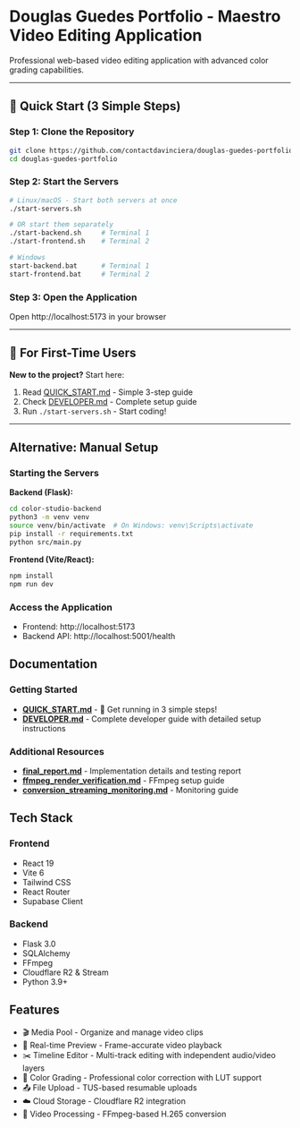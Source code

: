 # Douglas Guedes Portfolio - Maestro Video Editing Application

Professional web-based video editing application with advanced color grading capabilities.

---

## 🚀 Quick Start (3 Simple Steps)

### Step 1: Clone the Repository
```bash
git clone https://github.com/contactdavinciera/douglas-guedes-portfolio.git
cd douglas-guedes-portfolio
```

### Step 2: Start the Servers
```bash
# Linux/macOS - Start both servers at once
./start-servers.sh

# OR start them separately
./start-backend.sh     # Terminal 1
./start-frontend.sh    # Terminal 2

# Windows
start-backend.bat      # Terminal 1
start-frontend.bat     # Terminal 2
```

### Step 3: Open the Application
Open http://localhost:5173 in your browser

---

## 📖 For First-Time Users

**New to the project?** Start here:
1. Read [QUICK_START.md](./QUICK_START.md) - Simple 3-step guide
2. Check [DEVELOPER.md](./DEVELOPER.md) - Complete setup guide
3. Run `./start-servers.sh` - Start coding!

---

## Alternative: Manual Setup

### Starting the Servers

**Backend (Flask):**
```bash
cd color-studio-backend
python3 -m venv venv
source venv/bin/activate  # On Windows: venv\Scripts\activate
pip install -r requirements.txt
python src/main.py
```

**Frontend (Vite/React):**
```bash
npm install
npm run dev
```

### Access the Application
- Frontend: http://localhost:5173
- Backend API: http://localhost:5001/health

## Documentation

### Getting Started
- **[QUICK_START.md](./QUICK_START.md)** - 🚀 Get running in 3 simple steps!
- **[DEVELOPER.md](./DEVELOPER.md)** - Complete developer guide with detailed setup instructions

### Additional Resources
- **[final_report.md](./final_report.md)** - Implementation details and testing report
- **[ffmpeg_render_verification.md](./ffmpeg_render_verification.md)** - FFmpeg setup guide
- **[conversion_streaming_monitoring.md](./conversion_streaming_monitoring.md)** - Monitoring guide

## Tech Stack

### Frontend
- React 19
- Vite 6
- Tailwind CSS
- React Router
- Supabase Client

### Backend
- Flask 3.0
- SQLAlchemy
- FFmpeg
- Cloudflare R2 & Stream
- Python 3.9+

## Features

- 🎬 Media Pool - Organize and manage video clips
- 🎥 Real-time Preview - Frame-accurate video playback
- ✂️ Timeline Editor - Multi-track editing with independent audio/video layers
- 🎨 Color Grading - Professional color correction with LUT support
- 📤 File Upload - TUS-based resumable uploads
- ☁️ Cloud Storage - Cloudflare R2 integration
- 🔄 Video Processing - FFmpeg-based H.265 conversion

<!-- Dummy change to force deploy -->
